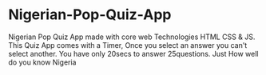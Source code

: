 # Nigerian-Pop-Quiz-App



Nigerian Pop Quiz App made with core web Technologies HTML CSS & JS. This Quiz App comes with a Timer, Once you select an answer you can't select another. You have only 20secs to answer 25questions. Just How well do you know Nigeria
